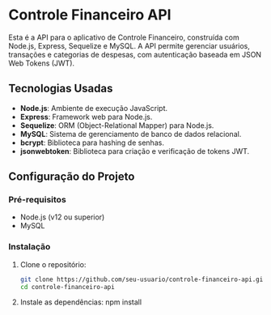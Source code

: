 # Controle Financeiro API

Esta é a API para o aplicativo de Controle Financeiro, construída com Node.js, Express, Sequelize e MySQL. A API permite gerenciar usuários, transações e categorias de despesas, com autenticação baseada em JSON Web Tokens (JWT).

## Tecnologias Usadas

- **Node.js**: Ambiente de execução JavaScript.
- **Express**: Framework web para Node.js.
- **Sequelize**: ORM (Object-Relational Mapper) para Node.js.
- **MySQL**: Sistema de gerenciamento de banco de dados relacional.
- **bcrypt**: Biblioteca para hashing de senhas.
- **jsonwebtoken**: Biblioteca para criação e verificação de tokens JWT.

## Configuração do Projeto

### Pré-requisitos

- Node.js (v12 ou superior)
- MySQL

### Instalação

1. Clone o repositório:
   ```bash
   git clone https://github.com/seu-usuario/controle-financeiro-api.git
   cd controle-financeiro-api

2. Instale as dependências:
npm install

